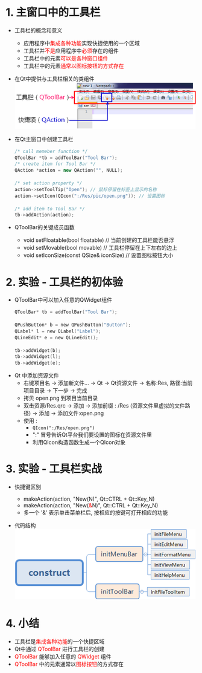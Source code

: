 # 1. 主窗口中的工具栏

- 工具栏的概念和意义
    - 应用程序中<font color=red>集成各种功能</font>实现快捷使用的一个区域
    - 工具栏并<font color=red>不是</font>应用程序中<font color=red>必须</font>存在的组件
    - 工具栏中的元素<font color=red>可以是各种窗口组件</font>
    - 工具栏中的元素<font color=red>通常以图标按钮的方式存在</font>

- 在Qt中提供与工具栏相关的类组件
    ![](vx_images/028_1.png)

- 在Qt主窗口中创建工具栏
    ```cpp
    /* call memeber function */
    QToolBar *tb = addToolBar("Tool Bar");
    /* create item for Tool Bar */
    QAction *action = new QAction("", NULL);

    /* set action property */
    action->setToolTip("Open"); // 鼠标停留在标签上显示的名称
    action->setIcon(QIcon(":/Res/pic/open.png")); // 设置图标

    /* add item to Tool Bar */
    tb->addAction(action);
    ```

- QToolBar的关键成员函数
    - void setFloatable(bool floatable) // 当前创建的工具栏能否悬浮
    - void setMovable(bool movable)  // 工具栏停留在上下左右的边上
    - void setIconSize(const QSize& iconSize) // 设置图标按钮大小

# 2. 实验 - 工具栏的初体验
- QToolBar中可以加入任意的QWidget组件
    ```c
    QToolBar* tb = addToolBar("Tool Bar");

    QPushButton* b = new QPushButton("Button");
    QLabel* l = new QLabel("Label");
    QLineEdit* e = new QLineEdit();

    tb->addWidget(b);
    tb->addWidget(l);
    tb->addWidget(e);
    ```
- Qt 中添加资源文件
    - 右键项目名 -> 添加新文件... -> Qt -> Qt资源文件 -> 名称:Res, 路径:当前项目目录 -> 下一步 -> 完成
    - 拷贝 open.png 到项目当前目录
    - 双击资源/Res.qrc -> 添加 -> 添加前缀 : /Res (资源文件里虚拟的文件路径) -> 添加 -> 添加文件:open.png
    - 使用 :
        - `QIcon(":/Res/open.png")`
        - ":" 冒号告诉Qt平台我们要设置的图标在资源文件里
        - 利用QIcon构造函数生成一个QIcon对象


# 3. 实验 - 工具栏实战
- 快捷键区别
    - makeAction(action, "New(N)", Qt::CTRL + Qt::Key_N)
    - makeAction(action, "New(<font color=red>&</font>N)", Qt::CTRL + Qt::Key_N)
    - 多一个 '&' 表示单击菜单栏后, 按相应的按键可打开相应的功能

- 代码结构
    ![](vx_images/028_e1.png)


# 4. 小结
- 工具栏是<font color=red>集成各种功能</font>的一个快捷区域
- Qt中通过 <font color=red>QToolBar</font> 进行工具栏的创建
- <font color=red>QToolBar</font> 能够加入任意的 <font color=red>QWidget</font> 组件
- <font color=red>QToolBar</font> 中的元素通常以<font color=red>图标按钮</font>的方式存在